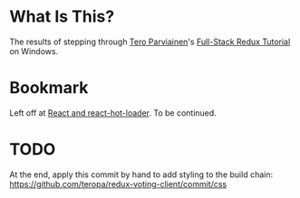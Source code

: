What Is This?
=============
The results of stepping through [Tero Parviainen](http://teropa.info/)'s [Full-Stack Redux Tutorial](http://teropa.info/blog/2015/09/10/full-stack-redux-tutorial.html) on Windows.

Bookmark
========
Left off at [React and react-hot-loader](http://teropa.info/blog/2015/09/10/full-stack-redux-tutorial.html#table-of-contents). To be continued.

TODO
====
At the end, apply this commit by hand to add styling to the build chain: https://github.com/teropa/redux-voting-client/commit/css